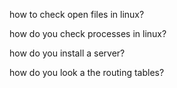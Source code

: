 how to check open files in linux?

how do you check processes in linux?

how do you install a server?

how do you look a the routing tables?



